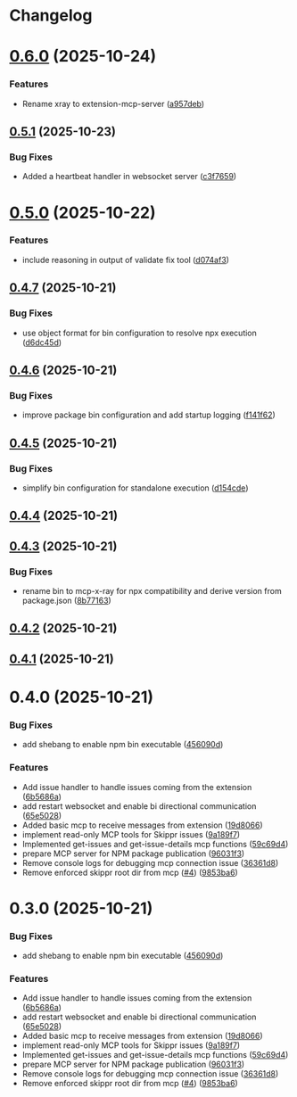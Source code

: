 # Changelog

# [0.6.0](https://github.com/skippr-hq/extension-mcp-server/compare/v0.5.1...v0.6.0) (2025-10-24)


### Features

* Rename xray to extension-mcp-server ([a957deb](https://github.com/skippr-hq/extension-mcp-server/commit/a957deb7df4db10798c83e0d15108dba5174d114))

## [0.5.1](https://github.com/skippr-hq/mcp-x-ray/compare/v0.5.0...v0.5.1) (2025-10-23)


### Bug Fixes

* Added a heartbeat handler in websocket server ([c3f7659](https://github.com/skippr-hq/mcp-x-ray/commit/c3f76597f4a2fd4526a3e2a99242c4a0b82aaaac))

# [0.5.0](https://github.com/skippr-hq/mcp-x-ray/compare/v0.4.7...v0.5.0) (2025-10-22)


### Features

* include reasoning in output of validate fix tool ([d074af3](https://github.com/skippr-hq/mcp-x-ray/commit/d074af318bcb782d96e93c44be7d28c68766f183))

## [0.4.7](https://github.com/skippr-hq/mcp-x-ray/compare/v0.4.6...v0.4.7) (2025-10-21)


### Bug Fixes

* use object format for bin configuration to resolve npx execution ([d6dc45d](https://github.com/skippr-hq/mcp-x-ray/commit/d6dc45d4736f92592b29a8c9d79e200c7e821536))

## [0.4.6](https://github.com/skippr-hq/mcp-x-ray/compare/v0.4.5...v0.4.6) (2025-10-21)


### Bug Fixes

* improve package bin configuration and add startup logging ([f141f62](https://github.com/skippr-hq/mcp-x-ray/commit/f141f628a25507134d521235ad41e5275e7fbe4c))

## [0.4.5](https://github.com/skippr-hq/mcp-x-ray/compare/v0.4.4...v0.4.5) (2025-10-21)


### Bug Fixes

* simplify bin configuration for standalone execution ([d154cde](https://github.com/skippr-hq/mcp-x-ray/commit/d154cdeb5064a050f89f18d3b05d37b19b11b40f))

## [0.4.4](https://github.com/skippr-hq/mcp-x-ray/compare/v0.4.3...v0.4.4) (2025-10-21)

## [0.4.3](https://github.com/skippr-hq/mcp-x-ray/compare/v0.4.2...v0.4.3) (2025-10-21)


### Bug Fixes

* rename bin to mcp-x-ray for npx compatibility and derive version from package.json ([8b77163](https://github.com/skippr-hq/mcp-x-ray/commit/8b771630589496bcdbb7766f2a02acf04311079f))

## [0.4.2](https://github.com/skippr-hq/mcp-x-ray/compare/v0.4.1...v0.4.2) (2025-10-21)

## [0.4.1](https://github.com/skippr-hq/mcp-x-ray/compare/v0.4.0...v0.4.1) (2025-10-21)

# 0.4.0 (2025-10-21)


### Bug Fixes

* add shebang to enable npm bin executable ([456090d](https://github.com/skippr-hq/mcp-x-ray/commit/456090dc84b8189259ad6f86821acfd2fe360a8f))


### Features

* Add issue handler to handle issues coming from the extension ([6b5686a](https://github.com/skippr-hq/mcp-x-ray/commit/6b5686a422631774ceb2622ac63844ff97ecbf27))
* add restart websocket and enable bi directional communication ([65e5028](https://github.com/skippr-hq/mcp-x-ray/commit/65e5028ac9e15df79ef1d8206615403c5c6619c5))
* Added basic mcp to receive messages from extension ([19d8066](https://github.com/skippr-hq/mcp-x-ray/commit/19d8066a47b1e68b47db8883ade88f9d6474fc6a))
* implement read-only MCP tools for Skippr issues ([9a189f7](https://github.com/skippr-hq/mcp-x-ray/commit/9a189f73cb920c2b8b85aa304eb64dddd8845cf8))
* Implemented get-issues and get-issue-details mcp functions ([59c69d4](https://github.com/skippr-hq/mcp-x-ray/commit/59c69d4ef000c42bb548b7263568682e0e0896ba))
* prepare MCP server for NPM package publication ([96031f3](https://github.com/skippr-hq/mcp-x-ray/commit/96031f35e0d3773cbf0a4331b87081eb8285a5ce))
* Remove console logs for debugging mcp connection issue ([36361d8](https://github.com/skippr-hq/mcp-x-ray/commit/36361d84a71de310ccc6fa17f4a3f799b5330fe4))
* Remove enforced skippr root dir from mcp ([#4](https://github.com/skippr-hq/mcp-x-ray/issues/4)) ([9853ba6](https://github.com/skippr-hq/mcp-x-ray/commit/9853ba68f2bd3e19dea109dbd73d61758bf67158))

# 0.3.0 (2025-10-21)

### Bug Fixes

* add shebang to enable npm bin executable ([456090d](https://github.com/skippr-hq/mcp-x-ray/commit/456090dc84b8189259ad6f86821acfd2fe360a8f))

### Features

* Add issue handler to handle issues coming from the extension ([6b5686a](https://github.com/skippr-hq/mcp-x-ray/commit/6b5686a422631774ceb2622ac63844ff97ecbf27))
* add restart websocket and enable bi directional communication ([65e5028](https://github.com/skippr-hq/mcp-x-ray/commit/65e5028ac9e15df79ef1d8206615403c5c6619c5))
* Added basic mcp to receive messages from extension ([19d8066](https://github.com/skippr-hq/mcp-x-ray/commit/19d8066a47b1e68b47db8883ade88f9d6474fc6a))
* implement read-only MCP tools for Skippr issues ([9a189f7](https://github.com/skippr-hq/mcp-x-ray/commit/9a189f73cb920c2b8b85aa304eb64dddd8845cf8))
* Implemented get-issues and get-issue-details mcp functions ([59c69d4](https://github.com/skippr-hq/mcp-x-ray/commit/59c69d4ef000c42bb548b7263568682e0e0896ba))
* prepare MCP server for NPM package publication ([96031f3](https://github.com/skippr-hq/mcp-x-ray/commit/96031f35e0d3773cbf0a4331b87081eb8285a5ce))
* Remove console logs for debugging mcp connection issue ([36361d8](https://github.com/skippr-hq/mcp-x-ray/commit/36361d84a71de310ccc6fa17f4a3f799b5330fe4))
* Remove enforced skippr root dir from mcp ([#4](https://github.com/skippr-hq/mcp-x-ray/issues/4)) ([9853ba6](https://github.com/skippr-hq/mcp-x-ray/commit/9853ba68f2bd3e19dea109dbd73d61758bf67158))

